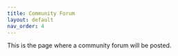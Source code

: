 ```yaml
---
title: Community Forum
layout: default
nav_order: 4
---
```


This is the page where a community forum will be posted.
